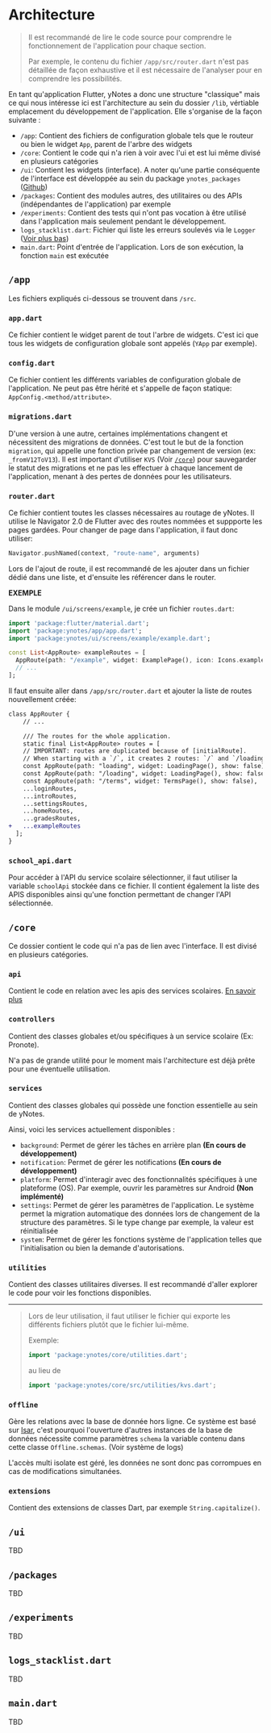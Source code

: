 # Architecture

> Il est recommandé de lire le code source pour comprendre le fonctionnement de l'application pour chaque section.
>
> Par exemple, le contenu du fichier `/app/src/router.dart` n'est pas détaillée de façon exhaustive et il est nécessaire de l'analyser pour en comprendre les possibilités.

En tant qu'application Flutter, yNotes a donc une structure "classique" mais ce qui nous intéresse ici est l'architecture au sein du dossier `/lib`, vértiable emplacement du développement de l'application. Elle s'organise de la façon suivante :

- `/app`: Contient des fichiers de configuration globale tels que le routeur ou bien le widget `App`, parent de l'arbre des widgets
- `/core`: Contient le code qui n'a rien à voir avec l'ui et est lui même divisé en plusieurs catégories
- `/ui`: Contient les widgets (interface). A noter qu'une partie conséquente de l'interface est développée au sein du package `ynotes_packages` ([Github](https://github.com/EduWireApps/ynotes-packages))
- `/packages`: Contient des modules autres, des utilitaires ou des APIs (indépendantes de l'application) par exemple
- `/experiments`: Contient des tests qui n'ont pas vocation à être utilisé dans l'application mais seulement pendant le développement.
- `logs_stacklist.dart`: Fichier qui liste les erreurs soulevés via le `Logger` ([Voir plus bas](#debugging))
- `main.dart`: Point d'entrée de l'application. Lors de son exécution, la fonction `main` est exécutée

## `/app`

Les fichiers expliqués ci-dessous se trouvent dans `/src`.

### `app.dart`

Ce fichier contient le widget parent de tout l'arbre de widgets. C'est ici que tous les widgets de configuration globale sont appelés (`YApp` par exemple).

### `config.dart`

Ce fichier contient les différents variables de configuration globale de l'application. Ne peut pas être hérité et s'appelle de façon statique: `AppConfig.<method/attribute>`.

### `migrations.dart`

D'une version à une autre, certaines implémentations changent et nécessitent des migrations de données. C'est tout le but de la fonction `migration`, qui appelle une fonction privée par changement de version (ex: `_fromV12ToV13`). Il est important d'utiliser `KVS` (Voir [`/core`](#core)) pour sauvegarder le statut des migrations et ne pas les effectuer à chaque lancement de l'application, menant à des pertes de données pour les utilisateurs.

### `router.dart`

Ce fichier contient toutes les classes nécessaires au routage de yNotes. Il utilise le Navigator 2.0 de Flutter avec des routes nommées et suppporte les pages gardées. Pour changer de page dans l'application, il faut donc utiliser:

```dart
Navigator.pushNamed(context, "route-name", arguments)
```

Lors de l'ajout de route, il est recommandé de les ajouter dans un fichier dédié dans une liste, et d'ensuite les référencer dans le router.

**EXEMPLE**

Dans le module `/ui/screens/example`, je crée un fichier `routes.dart`:

```dart
import 'package:flutter/material.dart';
import 'package:ynotes/app/app.dart';
import 'package:ynotes/ui/screens/example/example.dart';

const List<AppRoute> exampleRoutes = [
  AppRoute(path: "/example", widget: ExamplePage(), icon: Icons.example, title: "Example")
  // ...
];

```

Il faut ensuite aller dans `/app/src/router.dart` et ajouter la liste de routes nouvellement créée:

```diff
class AppRouter {
    // ...

    /// The routes for the whole application.
    static final List<AppRoute> routes = [
    // IMPORTANT: routes are duplicated because of [initialRoute].
    // When starting with a `/`, it creates 2 routes: `/` and `/loading`, leading to errors
    const AppRoute(path: "loading", widget: LoadingPage(), show: false),
    const AppRoute(path: "/loading", widget: LoadingPage(), show: false),
    const AppRoute(path: "/terms", widget: TermsPage(), show: false),
    ...loginRoutes,
    ...introRoutes,
    ...settingsRoutes,
    ...homeRoutes,
    ...gradesRoutes,
+   ...exampleRoutes
  ];
}
```

### `school_api.dart`

Pour accéder à l'API du service scolaire sélectionner, il faut utiliser la variable `schoolApi` stockée dans ce fichier. Il contient également la liste des APIS disponibles ainsi qu'une fonction permettant de changer l'API sélectionnée.

## `/core`

Ce dossier contient le code qui n'a pas de lien avec l'interface. Il est divisé en plusieurs catégories.

### `api`

Contient le code en relation avec les apis des services scolaires. [En savoir plus](apis.md)

### `controllers`

Contient des classes globales et/ou spécifiques à un service scolaire (Ex: Pronote).

N'a pas de grande utilité pour le moment mais l'architecture est déjà prête pour une éventuelle utilisation.

### `services`

Contient des classes globales qui possède une fonction essentielle au sein de yNotes.

Ainsi, voici les services actuellement disponibles :

- `background`: Permet de gérer les tâches en arrière plan **(En cours de développement)**
- `notification`: Permet de gérer les notifications **(En cours de développement)**
- `platform`: Permet d'interagir avec des fonctionnalités spécifiques à une plateforme (OS). Par exemple, ouvrir les paramètres sur Android **(Non implémenté)**
- `settings`: Permet de gérer les paramètres de l'application. Le système permet la migration automatique des données lors de changement de la structure des paramètres. Si le type change par exemple, la valeur est réinitialisée
- `system`: Permet de gérer les fonctions système de l'application telles que l'initialisation ou bien la demande d'autorisations.

### `utilities`

Contient des classes utilitaires diverses. Il est recommandé d'aller explorer le code pour voir les fonctions disponibles.

---

> Lors de leur utilisation, il faut utiliser le fichier qui exporte les différents fichiers plutôt que le fichier lui-même.
>
> Exemple:
>
> ```dart
> import 'package:ynotes/core/utilities.dart';
> ```
>
> au lieu de
>
> ```dart
> import 'package:ynotes/core/src/utilities/kvs.dart';
> ```

### `offline`

Gère les relations avec la base de donnée hors ligne. Ce système est basé sur [Isar](https://isar.dev/), c'est pourquoi l'ouverture d'autres instances de la base de données nécessite comme paramètres `schema` la variable contenu dans cette classe `Offline.schemas`. (Voir système de logs)

L'accès multi isolate est géré, les données ne sont donc pas corrompues en cas de modifications simultanées.

### `extensions`

Contient des extensions de classes Dart, par exemple `String.capitalize()`.

## `/ui`

TBD

## `/packages`

TBD

## `/experiments`

TBD

## `logs_stacklist.dart`

TBD

## `main.dart`

TBD
